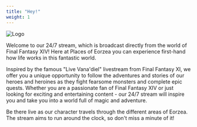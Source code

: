 ```yaml
---
title: "Hey!"
weight: 1
---
```


![Logo](PlacesOfEorzea_Titlelogo_Transparent.png)

Welcome to our 24/7 stream, which is broadcast directly from the world of Final Fantasy XIV! Here at Places of Eorzea you can experience first-hand how life works in this fantastic world. 

Inspired by the famous "Live Vana'diel" livestream from Final Fantasy XI, we offer you a unique opportunity to follow the adventures and stories of our heroes and heroines as they fight fearsome monsters and complete epic quests.
 Whether you are a passionate fan of Final Fantasy XIV or just looking for exciting and entertaining content - our 24/7 stream will inspire you and take you into a world full of magic and adventure. 
 
Be there live as our character travels through the different areas of Eorzea. The stream aims to run around the clock, so don't miss a minute of it!
